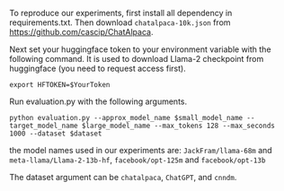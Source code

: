To reproduce our experiments, first install all dependency in requirements.txt. Then download `chatalpaca-10k.json` from https://github.com/cascip/ChatAlpaca.

Next set your huggingface token to your environment variable with the following command. It is used to download Llama-2 checkpoint from huggingface (you need to request access first).

`export HFTOKEN=$YourToken`

Run evaluation.py with the following arguments.

`python evaluation.py --approx_model_name $small_model_name --target_model_name $large_model_name --max_tokens 128 --max_seconds 1000 --dataset $dataset`

the model names used in our experiments are: `JackFram/llama-68m` and `meta-llama/Llama-2-13b-hf`, `facebook/opt-125m` and `facebook/opt-13b` 

The dataset argument can be `chatalpaca`, `ChatGPT`, and `cnndm`.




